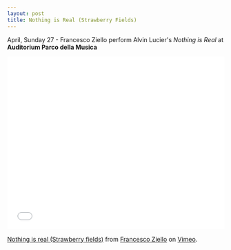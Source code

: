 ```yaml
---
layout: post
title: Nothing is Real (Strawberry Fields)
---
```


April, Sunday 27 - Francesco Ziello perform Alvin Lucier's *Nothing is Real* at **Auditorium Parco della Musica**

<iframe
 width='100%'
 height="400"
 src="//player.vimeo.com/video/94386060"
 frameborder="0"
 webkitallowfullscreen
 mozallowfullscreen
 allowfullscreen>
</iframe>

<p><a href="http://vimeo.com/94386060">Nothing is real (Strawberry fields)</a> from <a href="http://vimeo.com/user27763645">Francesco Ziello</a> on <a href="https://vimeo.com">Vimeo</a>.</p>

